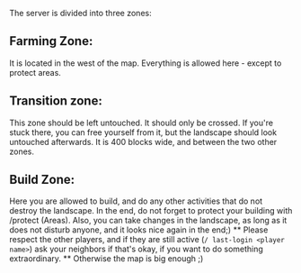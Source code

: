 The server is divided into three zones:

## Farming Zone:
It is located in the west of the map. Everything is allowed here - except to protect areas.

## Transition zone:
This zone should be left untouched. It should only be crossed. If you're stuck there, you can free yourself from it, but the landscape should look untouched afterwards. It is 400 blocks wide, and between the two other zones.

## Build Zone:
Here you are allowed to build, and do any other activities that do not destroy the landscape. In the end, do not forget to protect your building with /protect (Areas). Also, you can take changes in the landscape, as long as it does not disturb anyone, and it looks nice again in the end;)
** Please respect the other players, and if they are still active (`/ last-login <player name>`) ask your neighbors if that's okay, if you want to do something extraordinary. ** Otherwise the map is big enough ;)
